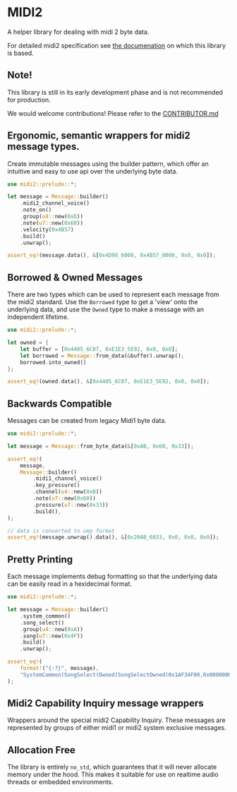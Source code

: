 # MIDI2

A helper library for dealing with midi 2 byte data.

For detailed midi2 specification see [the documenation](https://midi.org/)
on which this library is based.

## **Note!**

This library is still in its early development phase and is not
recommended for production.

We would welcome contributions! 
Please refer to the [CONTRIBUTOR.md](CONTRIBUTOR.md)

## Ergonomic, semantic wrappers for midi2 message types.

Create immutable messages using the builder pattern, 
which offer an intuitive and easy to use api over the
underlying byte data.

```rust
use midi2::prelude::*;

let message = Message::builder()
    .midi2_channel_voice()
    .note_on()
    .group(u4::new(0xD))
    .note(u7::new(0x60))
    .velocity(0x4B57)
    .build()
    .unwrap();

assert_eq!(message.data(), &[0x4D90_6000, 0x4B57_0000, 0x0, 0x0]);
```

## Borrowed & Owned Messages

There are two types which can be used to represent each message from the midi2 standard.
Use the `Borrowed` type to get a 'view' onto the underlying data,
and use the `Owned` type to make a message with an independent lifetime.

```rust
use midi2::prelude::*;

let owned = {
    let buffer = [0x4405_6C07, 0xE1E3_5E92, 0x0, 0x0];
    let borrowed = Message::from_data(&buffer).unwrap();
    borrowed.into_owned()
};

assert_eq!(owned.data(), &[0x4405_6C07, 0xE1E3_5E92, 0x0, 0x0]);
```

## Backwards Compatible

Messages can be created from legacy Midi1 byte data.

```rust
use midi2::prelude::*;

let message = Message::from_byte_data(&[0xAB, 0x60, 0x33]);

assert_eq!(
    message,
    Message::builder()
        .midi1_channel_voice()
        .key_pressure()
        .channel(u4::new(0xB))
        .note(u7::new(0x60))
        .pressure(u7::new(0x33))
        .build(),
);

// data is converted to ump format
assert_eq!(message.unwrap().data(), &[0x20AB_6033, 0x0, 0x0, 0x0]);
```

## Pretty Printing

Each message implements debug formatting so that the underlying 
data can be easily read in a hexidecimal format.

```rust
use midi2::prelude::*;

let message = Message::builder()
    .system_common()
    .song_select()
    .group(u4::new(0xA))
    .song(u7::new(0x4F))
    .build()
    .unwrap();

assert_eq!(
    format!("{:?}", message),
    "SystemCommon(SongSelect(Owned(SongSelectOwned(0x1AF34F00,0x00000000,0x00000000,0x00000000))))",
);
```

## Midi2 Capability Inquiry message wrappers
Wrappers around the special midi2 Capability Inquiry.
These messages are represented by groups of either midi1 or midi2 
system exclusive messages.

## Allocation Free
The library is entirely `no_std`, which guarantees that 
it will never allocate memory under the hood.
This makes it suitable for use on realtime audio threads
or embedded environments.
